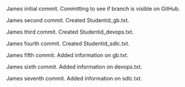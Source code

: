 James initial commit. Committing to see if branch is visible on GitHub.

James second commit. Created Studentid_gb.txt.

James third commit. Created Studentid_devops.txt.

James fourth commit. Created Studentid_sdlc.txt.

James fifth commit. Added information on gb.txt.

James sixth commit. Added information on devops.txt.

James seventh commit. Added information on sdlc.txt.